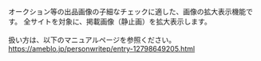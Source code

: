 オークション等の出品画像の子細なチェックに適した、画像の拡大表示機能です。 全サイトを対象に、掲載画像（静止画）を拡大表示します。<br>
<br>
扱い方は、以下のマニュアルページを参照ください。<br>
https://ameblo.jp/personwritep/entry-12798649205.html

